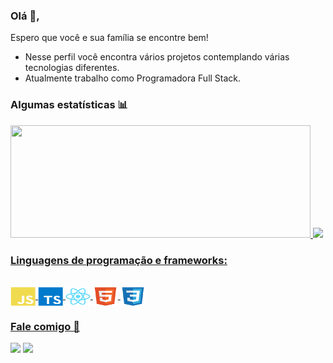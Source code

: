 ### Olá 👋,

Espero que você e sua família se encontre bem!

- Nesse perfil você encontra vários projetos contemplando várias tecnologias diferentes.
- Atualmente trabalho como Programadora Full Stack.

### Algumas estatísticas :bar_chart:
 <div>
  <a href="https://github.com/erikaaraissaqwe">
   <img height="180em" width="480em" src="https://github-readme-stats.vercel.app/api/top-langs/?username=erikaaraissaqwe&layout=compact&langs_count=7&theme=dracula"/>
   <img height="180em" src="https://github-readme-stats.vercel.app/api?username=erikaaraissaqwe&show_icons=true&theme=dracula&include_all_commits=true&count_private=true"/>
</div>
  
 ### Linguagens de programação e frameworks:
  
<div style="display: inline_block"><br>
  <img align="center" alt="Js" height="30" width="40" src="https://raw.githubusercontent.com/devicons/devicon/master/icons/javascript/javascript-plain.svg">
  <img align="center" alt="Ts" height="30" width="40" src="https://raw.githubusercontent.com/devicons/devicon/master/icons/typescript/typescript-plain.svg">
  <img align="center" alt="React" height="30" width="40" src="https://raw.githubusercontent.com/devicons/devicon/master/icons/react/react-original.svg">
  <img align="center" alt="HTML" height="30" width="40" src="https://raw.githubusercontent.com/devicons/devicon/master/icons/html5/html5-original.svg">
  <img align="center" alt="CSS" height="30" width="40" src="https://raw.githubusercontent.com/devicons/devicon/master/icons/css3/css3-original.svg">
</div>
  
 ### Fale comigo :handshake:
<div> 
  <a href = "mailto:erikaaraissaqwe@gmail.com"><img src="https://img.shields.io/badge/-Gmail-%23333?style=for-the-badge&logo=gmail&logoColor=red" target="_blank"></a>
  <a href="https://www.linkedin.com/in/erika-bueno-86390014a/" target="_blank"><img src="https://img.shields.io/badge/-LinkedIn-%230077B5?style=for-the-badge&logo=linkedin&logoColor=white" target="_blank"></a> 
 
 
</div>
